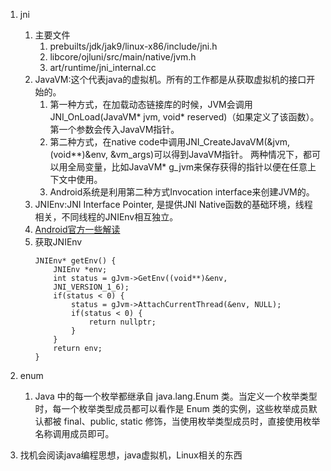 1. jni
    1. 主要文件
        1. prebuilts/jdk/jak9/linux-x86/include/jni.h
        2. libcore/ojluni/src/main/native/jvm.h
        3. art/runtime/jni_internal.cc
    1. JavaVM:这个代表java的虚拟机。所有的工作都是从获取虚拟机的接口开始的。
        1. 第一种方式，在加载动态链接库的时候，JVM会调用JNI_OnLoad(JavaVM* jvm, void* reserved)（如果定义了该函数）。第一个参数会传入JavaVM指针。
        2. 第二种方式，在native code中调用JNI_CreateJavaVM(&jvm, (void**)&env, &vm_args)可以得到JavaVM指针。
            两种情况下，都可以用全局变量，比如JavaVM* g_jvm来保存获得的指针以便在任意上下文中使用。
        3. Android系统是利用第二种方式Invocation interface来创建JVM的。
    2. JNIEnv:JNI Interface Pointer, 是提供JNI Native函数的基础环境，线程相关，不同线程的JNIEnv相互独立。
    3. [Android官方一些解读](https://developer.android.com/training/articles/perf-jni.html#faq_FindClass)
    4. 获取JNIEnv
        ```
        JNIEnv* getEnv() {
            JNIEnv *env;
            int status = gJvm->GetEnv((void**)&env, 
            JNI_VERSION_1_6);
            if(status < 0) {
                status = gJvm->AttachCurrentThread(&env, NULL);
                if(status < 0) {
                    return nullptr;
                }
            }
            return env;
        }
        ```

2. enum
    1. Java 中的每一个枚举都继承自 java.lang.Enum 类。当定义一个枚举类型时，每一个枚举类型成员都可以看作是 Enum 类的实例，这些枚举成员默认都被 final、public, static 修饰，当使用枚举类型成员时，直接使用枚举名称调用成员即可。

3. 找机会阅读java编程思想，java虚拟机，Linux相关的东西